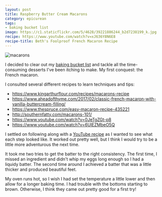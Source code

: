 ```yaml
---
layout: post
title: Raspberry Butter Cream Macarons
category: epicurean
tags:
- baking bucket list
image: https://c1.staticflickr.com/5/4628/39221886244_b2d7238199_k.jpg
recipe: https://www.youtube.com/watch?v=xJ636Y8N6E8
recipe-title: Beth's Foolproof French Macaron Recipe
---
```


<div class="photos">
<img src="https://c1.staticflickr.com/5/4628/39221886244_b2d7238199_k.jpg" alt="macarons">
</div>

I decided to clear out my [baking bucket list](/tags/#baking_bucket_list) and tackle all the time-consuming desserts I've been itching to make. My first conquest: the French macaron.

I consulted several different recipes to learn techniques and tips:

* <https://www.kingarthurflour.com/recipes/macarons-recipe>
* <https://www.aheadofthyme.com/2017/02/classic-french-macaron-with-vanilla-buttercream-filling/>
* <https://www.thespruce.com/easy-macaron-recipe-435221>
* <http://southernfatty.com/macarons-101/>
* <https://www.youtube.com/watch?v=0JeTgZGt-p8>
* <https://www.youtube.com/watch?v=6UlEZMbeO5Q>

I settled on following along with a [YouTube recipe](https://www.youtube.com/watch?v=xJ636Y8N6E8) as I wanted to see what each step looked like. It worked out pretty well, but I think I would try to be a little more adventurous the next time.

It took me two tries to get the batter to the right consistency. The first time, I missed an ingredient and didn't whip my eggs long enough so I had a liquidy batter. The second time around I achieved a batter that was a little thicker and produced beautiful feet.

My oven runs hot, so I wish I had set the temperature a little lower and then allow for a longer baking time. I had trouble with the bottoms starting to brown. Otherwise, I think they came out pretty good for a first try!

